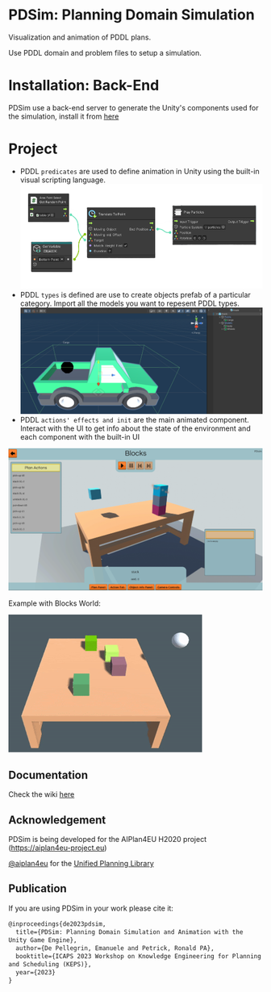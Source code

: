 # PDSim: Planning Domain Simulation
Visualization and animation of PDDL plans.

Use PDDL domain and problem files to setup a simulation.

# Installation: Back-End
PDSim use a back-end server to generate the Unity's components used for the simulation, install it from [here](https://github.com/Cryoscopic-E/PDSim-Backend)

# Project

- PDDL `predicates` are used to define animation in Unity using the built-in visual scripting language.
![Animation Example](./readme_img/animation.png)
- PDDL `types` is defined are use to create objects prefab of a particular category. Import all the models you want to repesent PDDL types.
![Type Customisation](./readme_img/type.png)
- PDDL `actions' effects and init` are the main animated component. Interact with the UI to get info about the state of the environment and each component with the built-in UI

![PDSim UI](./readme_img/ui.png)

Example with Blocks World:

![BLOCKS WORLD ANIMATION](./readme_img/pdsim.gif)


## Documentation
Check the wiki [here](https://github.com/Cryoscopic-E/PDSim/wiki)

## Acknowledgement
PDSim is being developed for the AIPlan4EU H2020 project (https://aiplan4eu-project.eu)

[@aiplan4eu](https://github.com/aiplan4eu) for the [Unified Planning Library](https://github.com/aiplan4eu/unified-planning)

## Publication
If you are using PDSim in your work please cite it:
```
@inproceedings{de2023pdsim,
  title={PDSim: Planning Domain Simulation and Animation with the Unity Game Engine},
  author={De Pellegrin, Emanuele and Petrick, Ronald PA},
  booktitle={ICAPS 2023 Workshop on Knowledge Engineering for Planning and Scheduling (KEPS)},
  year={2023}
}
```
